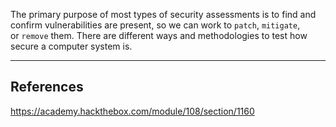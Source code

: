 The primary purpose of most types of security assessments is to find and confirm vulnerabilities are present, so we can work to `patch`, `mitigate`, or `remove` them. There are different ways and methodologies to test how secure a computer system is.



---

## References

https://academy.hackthebox.com/module/108/section/1160
